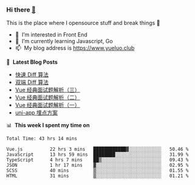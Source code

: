 ### Hi there <a href="https://www.yueluo.club/"> 👋 </a>
This is the place where I opensource stuff and break things :rofl:

- 👀 &nbsp;I’m interested in Front End
- 🌱 &nbsp;I’m currently learning Javascript, Go
- 📫 &nbsp;My blog address is https://www.yueluo.club

📕 &nbsp;**Latest Blog Posts**

<!-- BLOG-POST-LIST:START -->
- [快速 Diff 算法](https://www.yueluo.club/detail?articleId=62b675c4106aa1400faa7ef8)
- [双端 Diff 算法](https://www.yueluo.club/detail?articleId=62b1c6d3106aa1400faa59f5)
- [Vue 经典面试题解析（三）](https://www.yueluo.club/detail?articleId=62abbcd0106aa1400faa2f4a)
- [Vue 经典面试题解析（二）](https://www.yueluo.club/detail?articleId=62aa74a7106aa1400faa2756)
- [Vue 经典面试题解析（一）](https://www.yueluo.club/detail?articleId=62aa71ec106aa1400faa26fb)
- [uni-app 埋点方案](https://www.yueluo.club/detail?articleId=62a98ef5106aa1400faa2012)
<!-- BLOG-POST-LIST:END -->

📊 &nbsp;**This week I spent my time on**

<!--START_SECTION:waka-->

```text
Total Time: 43 hrs 14 mins

Vue.js          22 hrs 3 mins   ████████████▓░░░░░░░░░░░░   50.46 %
JavaScript      13 hrs 59 mins  ████████░░░░░░░░░░░░░░░░░   31.99 %
TypeScript      4 hrs 7 mins    ██▒░░░░░░░░░░░░░░░░░░░░░░   09.43 %
JSON            1 hr 17 mins    ▓░░░░░░░░░░░░░░░░░░░░░░░░   02.95 %
SCSS            40 mins         ▒░░░░░░░░░░░░░░░░░░░░░░░░   01.55 %
HTML            31 mins         ▒░░░░░░░░░░░░░░░░░░░░░░░░   01.21 %
```

<!--END_SECTION:waka-->